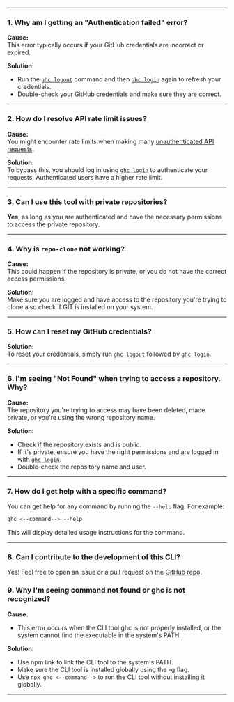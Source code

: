 
---

### 1. Why am I getting an "Authentication failed" error?

**Cause:**  
This error typically occurs if your GitHub credentials are incorrect or expired.

**Solution:**  
- Run the [`ghc logout`](/cli-gh/docs/commands/Authentication/#logout) command and then [`ghc login`](/cli-gh/docs/commands/Authentication/#login) again to refresh your credentials.
- Double-check your GitHub credentials and make sure they are correct.

---

### 2. How do I resolve API rate limit issues?

**Cause:**  
You might encounter rate limits when making many [unauthenticated API requests](/cli-gh/docs/commands/Authentication/#commands-that-do-not-require-login-).

**Solution:**  
To bypass this, you should log in using [`ghc login`](/cli-gh/docs/commands/Authentication/#login) to authenticate your requests. Authenticated users have a higher rate limit.

---

### 3. Can I use this tool with private repositories?

**Yes**, as long as you are authenticated and have the necessary permissions to access the private repository.

---

### 4. Why is `repo-clone` not working?

**Cause:**  
This could happen if the repository is private, or you do not have the correct access permissions.

**Solution:**  
Make sure you are logged and have access to the repository you're trying to clone also check if GIT is installed on your system.

---

### 5. How can I reset my GitHub credentials?

**Solution:**  
To reset your credentials, simply run [`ghc logout`](/cli-gh/docs/commands/Authentication/#logout) followed by [`ghc login`](/cli-gh/docs/commands/Authentication/#login).

---

### 6. I'm seeing "Not Found" when trying to access a repository. Why?

**Cause:**  
The repository you're trying to access may have been deleted, made private, or you're using the wrong repository name.

**Solution:**  
- Check if the repository exists and is public.
- If it's private, ensure you have the right permissions and are logged in with [`ghc login`](/cli-gh/docs/commands/Authentication/#login).
- Double-check the repository name and user.

---

### 7. How do I get help with a specific command?

You can get help for any command by running the `--help` flag. For example:

```bash
ghc <--command--> --help
```

This will display detailed usage instructions for the command.

---

### 8. Can I contribute to the development of this CLI?

Yes! Feel free to open an issue or a pull request on the [GitHub repo](https://github.com/jpranays/cli-gh).

### 9. Why I'm seeing command not found or ghc is not recognized?

**Cause:**  
- This error occurs when the CLI tool ghc is not properly installed, or the system cannot find the executable in the system's PATH.

**Solution:**  
- Use npm link to link the CLI tool to the system's PATH.
- Make sure the CLI tool is installed globally using the -g flag.
- Use `npx ghc <--command-->` to run the CLI tool without installing it globally.

---
